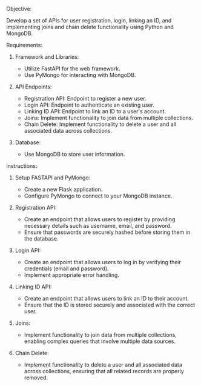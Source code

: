 Objective:

Develop a set of APIs for user registration, login, linking an ID, and implementing joins and chain delete functionality using Python and MongoDB.

Requirements:
            
1. Framework and Libraries:
   - Utilize FastAPI for the web framework.
   - Use PyMongo for interacting with MongoDB.

2. API Endpoints:
   - Registration API: Endpoint to register a new user.
   - Login API: Endpoint to authenticate an existing user.
   - Linking ID API: Endpoint to link an ID to a user's account.
   - Joins: Implement functionality to join data from multiple collections.
   - Chain Delete: Implement functionality to delete a user and all associated data across collections.

3. Database:
   - Use MongoDB to store user information.

instructions:

1. Setup FASTAPI and PyMongo:
   - Create a new Flask application.
   - Configure PyMongo to connect to your MongoDB instance.

2. Registration API:
   - Create an endpoint that allows users to register by providing necessary details such as username, email, and password.
   - Ensure that passwords are securely hashed before storing them in the database.

3. Login API:
   - Create an endpoint that allows users to log in by verifying their credentials (email and password).
   - Implement appropriate error handling.

4. Linking ID API:
   - Create an endpoint that allows users to link an ID to their account.
   - Ensure that the ID is stored securely and associated with the correct user.

5. Joins:
   - Implement functionality to join data from multiple collections, enabling complex queries that involve multiple data sources.

6. Chain Delete:
   - Implement functionality to delete a user and all associated data across collections, ensuring that all related records are properly removed.
